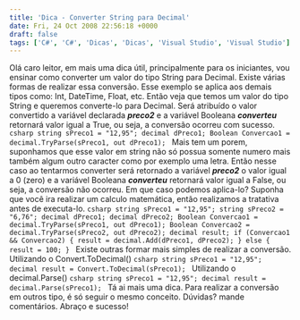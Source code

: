 ```yaml
---
title: 'Dica - Converter String para Decimal'
date: Fri, 24 Oct 2008 22:56:18 +0000
draft: false
tags: ['C#', 'C#', 'Dicas', 'Dicas', 'Visual Studio', 'Visual Studio']
---
```


Olá caro leitor, em mais uma dica útil, principalmente para os iniciantes, vou ensinar como converter um valor do tipo String para Decimal. Existe várias formas de realizar essa conversão. Esse exemplo se aplica aos demais tipos como: Int, DateTime, Float, etc. Então veja que temos um valor do tipo String e queremos converte-lo para Decimal. Será atribuído o valor convertido a variável declarada **_preco2_** e a variável Booleana **_converteu_** retornará valor igual a True, ou seja, a conversão ocorreu com sucesso. ```csharp string sPreco1 = "12,95"; decimal dPreco1; Boolean Convercao1 = decimal.TryParse(sPreco1, out dPreco1); ``` Mais tem um porem, suponhamos que esse valor em string não só possua somente numero mais também algum outro caracter como por exemplo uma letra. Então nesse caso ao tentarmos converter será retornado a variável **_preco2_** o valor igual a 0 (zero) e a variável Booleana **_converteu_** retornará valor igual a False, ou seja, a conversão não ocorreu. Em que caso podemos aplica-lo? Suponha que você ira realizar um calculo matemática, então realizamos a tratativa antes de executa-lo. ```csharp string sPreco1 = "12,95"; string sPreco2 = "6,76"; decimal dPreco1; decimal dPreco2; Boolean Convercao1 = decimal.TryParse(sPreco1, out dPreco1); Boolean Convercao2 = decimal.TryParse(sPreco2, out dPreco2); decimal result; if (Convercao1 && Convercao2) { result = decimal.Add(dPreco1, dPreco2); } else { result = 100; } ``` Existe outras formar mais simples de realizar a conversão. Utilizando o Convert.ToDecimal() ```csharp string sPreco1 = "12,95"; decimal result = Convert.ToDecimal(sPreco1); ``` Utilizando o decimal.Parse() ```csharp string sPreco1 = "12,95"; decimal result = decimal.Parse(sPreco1); ``` Tá ai mais uma dica. Para realizar a conversão em outros tipo, é só seguir o mesmo conceito. Dúvidas? mande comentários. Abraço e sucesso!